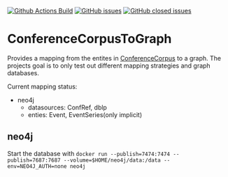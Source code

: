 [![Github Actions Build](https://github.com/tholzheim/ConferenceCorpusToGraph/workflows/Build/badge.svg?branch=master)](https://github.com/tholzheim/ConferenceCorpusToGraph/actions?query=workflow%3ABuild+branch%3Amaster)
[![GitHub issues](https://img.shields.io/github/issues/tholzheim/ConferenceCorpusToGraph.svg)](https://github.com/tholzheim/ConferenceCorpusToGraph/issues)
[![GitHub closed issues](https://img.shields.io/github/issues-closed/tholzheim/ConferenceCorpusToGraph.svg)](https://github.com/tholzheim/ConferenceCorpusToGraph/issues/?q=is%3Aissue+is%3Aclosed)
# ConferenceCorpusToGraph

Provides a mapping from the entites in [ConferenceCorpus](https://github.com/WolfgangFahl/ConferenceCorpus) to a graph.
The projects goal is to only test out different mapping strategies and graph databases.

Current mapping status:
* neo4j
  * datasources: ConfRef, dblp
  * enties: Event, EventSeries(only implicit)
  
## neo4j
 
 Start the database with `docker run --publish=7474:7474 --publish=7687:7687 --volume=$HOME/neo4j/data:/data --env=NEO4J_AUTH=none neo4j`
